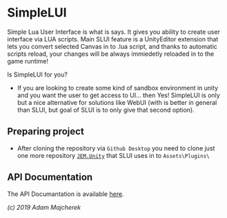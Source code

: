 # SimpleLUI

Simple Lua User Interface is what is says. It gives you ability to create user interface via LUA scripts. Main SLUI feature is a UnityEditor extension that lets you convert selected Canvas in to .lua script, and thanks to automatic scripts reload, your changes will be always immiedetly reloaded in to the game runtime! 

Is SimpleLUI for you?
 - If you are looking to create some kind of sandbox environment in unity and you want the user to get access to UI... then Yes! SimpleLUI is only but a nice alternative for solutions like WebUI (with is better in general than SLUI, but goal of SLUI is to only give that second option).

## Preparing project

  - After cloning the repository via `Github Desktop` you need to clone just one more repository [`JEM.Unity`](https://github.com/TylkoDemon/JEM.Unity) that SLUI uses in to `Assets\Plugins\`

## API Documentation

The API Documantation is available [here](https://alwaystoolate.com/overmodded/#/LUI/).

*(c) 2019 Adam Majcherek*
